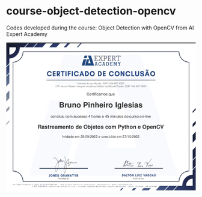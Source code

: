 # course-object-detection-opencv

Codes developed during the course: Object Detection with OpenCV from AI Expert Academy




![alt text](https://github.com/bruiglesias/course-object-detection-opencv/blob/master/certificado.png)
